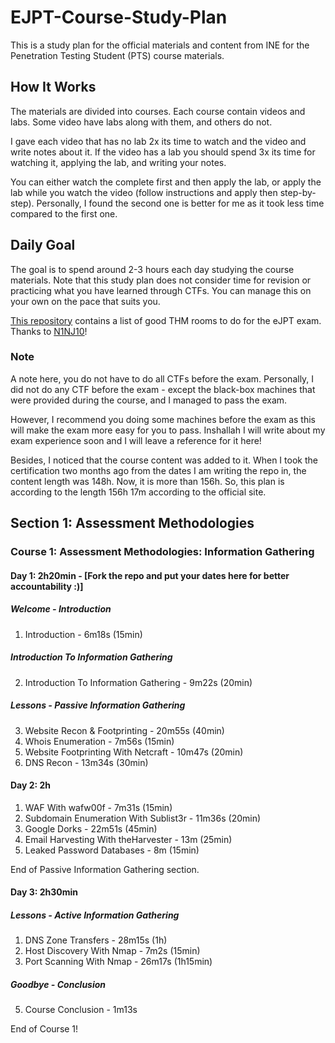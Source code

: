 # EJPT-Course-Study-Plan

This is a study plan for the official materials and content from INE for the Penetration Testing Student (PTS) course materials.

## How It Works

The materials are divided into courses. Each course contain videos and labs. Some video have labs along with them, and others do not.  

I gave each video that has no lab 2x its time to watch and the video and write notes about it. If the video has a lab you should spend 3x its time for watching it, applying the lab, and writing your notes.

You can either watch the complete first and then apply the lab, or apply the lab while you watch the video (follow instructions and apply then step-by-step). Personally, I found the second one is better for me as it took less time compared to the first one.

## Daily Goal

The goal is to spend around 2-3 hours each day studying the course materials. Note that this study plan does not consider time for revision or practicing what you have learned through CTFs. You can manage this on your own on the pace that suits you.

[This repository](https://github.com/N1NJ10/EJPT_Prep) contains a list of good THM rooms to do for the eJPT exam. Thanks to [N1NJ10](https://github.com/N1NJ10)!

### Note

A note here, you do not have to do all CTFs before the exam. Personally, I did not do any CTF before the exam - except the black-box machines that were provided during the course, and I managed to pass the exam.

However, I recommend you doing some machines before the exam as this will make the exam more easy for you to pass. Inshallah I will write about my exam experience soon and I will leave a reference for it here!

Besides, I noticed that the course content was added to it. When I took the certification two months ago from the dates I am writing the repo in, the content length was 148h. Now, it is more than 156h. So, this plan is according to the length 156h 17m according to the official site. 

## Section 1: Assessment Methodologies

### Course 1: Assessment Methodologies: Information Gathering

#### Day 1: 2h20min - [Fork the repo and put your dates here for better accountability :)]

##### Welcome - Introduction

1. Introduction - 6m18s (15min)

##### Introduction To Information Gathering

2. Introduction To Information Gathering - 9m22s (20min)

##### Lessons - Passive Information Gathering

3. Website Recon & Footprinting - 20m55s (40min)
4. Whois Enumeration - 7m56s (15min)
5. Website Footprinting With Netcraft - 10m47s (20min)
6. DNS Recon - 13m34s (30min)

#### Day 2: 2h

1. WAF With wafw00f - 7m31s (15min)
2. Subdomain Enumeration With Sublist3r - 11m36s (20min)
3. Google Dorks - 22m51s (45min)
4. Email Harvesting With theHarvester - 13m (25min)
5. Leaked Password Databases - 8m (15min)

End of Passive Information Gathering section.

#### Day 3: 2h30min

##### Lessons - Active Information Gathering

1. DNS Zone Transfers - 28m15s (1h)
2. Host Discovery With Nmap - 7m2s (15min)
3. Port Scanning With Nmap - 26m17s (1h15min)

##### Goodbye - Conclusion

5. Course Conclusion - 1m13s

End of Course 1! 
